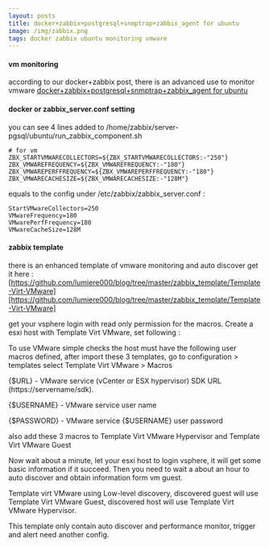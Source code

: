 ```yaml
---
layout: posts
title: docker+zabbix+postgresql+snmptrap+zabbix_agent for ubuntu
image: /img/zabbix.png
tags: docker zabbix ubuntu monitoring vmware
---
```

#### vm monitoring

according to our docker+zabbix post, there is an advanced use to monitor vmware
[docker+zabbix+postgresql+snmptrap+zabbix_agent for ubuntu](../2017-10-31-docker+zabbix.html)

#### docker or zabbix_server.conf setting

you can see 4 lines added to /home/zabbix/server-pgsql/ubuntu/run_zabbix_component.sh

```
# for vm
ZBX_STARTVMWARECOLLECTORS=${ZBX_STARTVMWARECOLLECTORS:-"250"}
ZBX_VMWAREFREQUENCY=${ZBX_VMWAREFREQUENCY:-"180"}
ZBX_VMWAREPERFFREQUENCY=${ZBX_VMWAREPERFFREQUENCY:-"180"}
ZBX_VMWARECACHESIZE=${ZBX_VMWARECACHESIZE:-"128M"}
```

equals to the config under /etc/zabbix/zabbix_server.conf :
```
StartVMwareCollectors=250
VMwareFrequency=180
VMwarePerfFrequency=180
VMwareCacheSize=128M
```

#### zabbix template

there is an enhanced template of vmware monitoring and auto discover
get it here : [https://github.com/lumiere000/blog/tree/master/zabbix_template/Template-Virt-VMware][https://github.com/lumiere000/blog/tree/master/zabbix_template/Template-Virt-VMware]

get your vsphere login with read only permission for the macros.
Create a esxi host with Template Virt VMware, set following :

To use VMware simple checks the host must have the following user macros defined,
after import these 3 templates, go to configuration > templates
select Template Virt VMware > Macros

{$URL} - VMware service (vCenter or ESX hypervisor) SDK URL (https://servername/sdk).

{$USERNAME} - VMware service user name

{$PASSWORD} - VMware service {$USERNAME} user password

also add these 3 macros to Template Virt VMware Hypervisor and Template Virt VMware Guest

Now wait about a minute, let your esxi host to login vsphere, it will get some basic information if it succeed. Then you need to wait a about an hour to auto discover and obtain information form vm guest.

Template virt VMware using Low-level discovery, discovered guest will use Template Virt VMware Guest, discovered host will use Template Virt VMware Hypervisor.

This template only contain auto discover and performance monitor, trigger and alert need another config.

